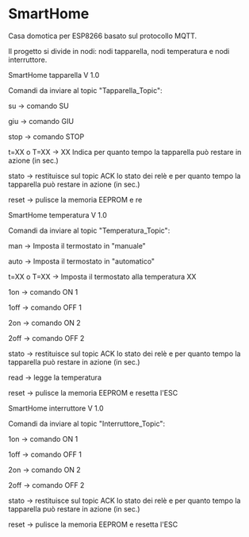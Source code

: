 # SmartHome

Casa domotica per ESP8266 basato sul protocollo MQTT.

Il progetto si divide in nodi: nodi tapparella, nodi temperatura e nodi interruttore.

SmartHome tapparella V 1.0

Comandi da inviare al topic "Tapparella_Topic":

su            -> comando SU

giu           -> comando GIU

stop          -> comando STOP

t=XX o T=XX   -> XX Indica per quanto tempo la tapparella può restare in azione (in sec.)

stato         -> restituisce sul topic ACK lo stato dei relè e per quanto tempo la tapparella può restare in azione (in sec.)

reset         -> pulisce la memoria EEPROM e re

SmartHome temperatura V 1.0

Comandi da inviare al topic "Temperatura_Topic":

man           -> Imposta il termostato in "manuale"

auto          -> Imposta il termostato in "automatico"

t=XX o T=XX   -> Imposta il termostato alla temperatura XX

1on           -> comando ON 1

1off          -> comando OFF 1

2on           -> comando ON 2

2off          -> comando OFF 2

stato         -> restituisce sul topic ACK lo stato dei relè e per quanto tempo la tapparella può restare in azione (in sec.)

read          -> legge la temperatura

reset         -> pulisce la memoria EEPROM e resetta l'ESC

SmartHome interruttore V 1.0

Comandi da inviare al topic "Interruttore_Topic":

1on           -> comando ON 1

1off          -> comando OFF 1

2on           -> comando ON 2

2off          -> comando OFF 2

stato         -> restituisce sul topic ACK lo stato dei relè e per quanto tempo la tapparella può restare in azione (in sec.)

reset         -> pulisce la memoria EEPROM e resetta l'ESC
